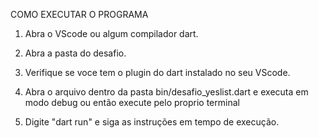 COMO EXECUTAR O PROGRAMA

1. Abra o VScode ou algum compilador dart.

2. Abra a pasta do desafio.

3. Verifique se voce tem o plugin do dart instalado no seu VScode.

4. Abra o arquivo dentro da pasta bin/desafio_yeslist.dart e executa em modo debug ou então execute pelo proprio terminal

5. Digite "dart run" e siga as instruções em tempo de execução.

